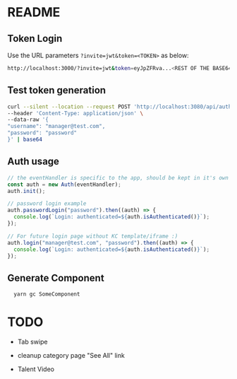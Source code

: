 # README

## Token Login

Use the URL parameters `?invite=jwt&token=<TOKEN>` as below:

```sh
http://localhost:3000/?invite=jwt&token=eyJpZFRva...<REST OF THE BASE64 TOKEN>...WTVXNFJJRk1qbVREYyJ9
```

## Test token generation

```sh
curl --silent --location --request POST 'http://localhost:3080/api/auth/v1/auth/tokens/grant' \
--header 'Content-Type: application/json' \
--data-raw '{
"username": "manager@test.com",
"password": "password"
}' | base64
```

## Auth usage

```js
// the eventHandler is specific to the app, should be kept in it's own file
const auth = new Auth(eventHandler);
auth.init();

// password login example
auth.passwordLogin("password").then((auth) => {
  console.log(`Login: authenticated=${auth.isAuthenticated()}`);
});

// For future login page without KC template/iframe :)
auth.login("manager@test.com", "password").then((auth) => {
  console.log(`Login: authenticated=${auth.isAuthenticated()}`);
});
```

## Generate Component

```
  yarn gc SomeComponent
```

# TODO


- Tab swipe
- cleanup category page "See All" link

- Talent Video